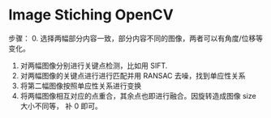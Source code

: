 # Image Stiching OpenCV

步骤：
0.	选择两幅部分内容一致，部分内容不同的图像，两者可以有角度/位移等变化。
1.	对两幅图像分别进行关键点检测，比如用 SIFT.
2.	对两幅图像的关键点进行进行匹配并用 RANSAC 去噪，找到单应性关系
3.	将第二幅图像按照单应性关系进行变换 
4.	将两幅图像相互对应的点重合，其余点也即进行融合。因旋转造成图像 size 大小不同等， 补 0 即可。

